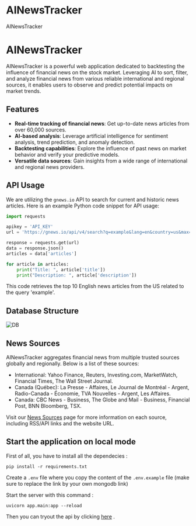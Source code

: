 # AINewsTracker
AINewsTracker

# AINewsTracker

AINewsTracker is a powerful web application dedicated to backtesting the influence of financial news on the stock market. Leveraging AI to sort, filter, and analyze financial news from various reliable international and regional sources, it enables users to observe and predict potential impacts on market trends. 

## Features

- **Real-time tracking of financial news**: Get up-to-date news articles from over 60,000 sources.
- **AI-based analysis**: Leverage artificial intelligence for sentiment analysis, trend prediction, and anomaly detection.
- **Backtesting capabilities**: Explore the influence of past news on market behavior and verify your predictive models.
- **Versatile data sources**: Gain insights from a wide range of international and regional news providers.
  
## API Usage

We are utilizing the `gnews.io` API to search for current and historic news articles. Here is an example Python code snippet for API usage:

```python
import requests

apikey = 'API_KEY'
url = 'https://gnews.io/api/v4/search?q=example&lang=en&country=us&max=10&apikey=' + apikey

response = requests.get(url)
data = response.json()
articles = data['articles']

for article in articles:
    print("Title: ", article['title'])
    print("Description: ", article['description'])
```
This code retrieves the top 10 English news articles from the US related to the query 'example'.

## Database Structure

![DB](https://github.com/AlgoETS/AINewsTracker/assets/13888068/7d054b2b-218a-4be8-a3d0-dd366b3f044b)

## News Sources

AINewsTracker aggregates financial news from multiple trusted sources globally and regionally. Below is a list of these sources:

- International: Yahoo Finance, Reuters, Investing.com, MarketWatch, Financial Times, The Wall Street Journal.
- Canada (Québec): La Presse - Affaires, Le Journal de Montréal - Argent, Radio-Canada - Économie, TVA Nouvelles - Argent, Les Affaires.
- Canada: CBC News - Business, The Globe and Mail - Business, Financial Post, BNN Bloomberg, TSX.

Visit our [News Sources](https://www.ainewstracker.com/news-sources) page for more information on each source, including RSS/API links and the website URL.

## Start the application on local mode

First of all, you have to install all the dependecies :
```
pip install -r requirements.txt
```
Create a `.env` file where you copy the content of the `.env.example` file (make sure to replace the link by your own mongodb link)

Start the server with this command :
```
uvicorn app.main:app --reload
```

Then you can tryout the api by clicking [here](http://127.0.0.1:8000/docs) .





